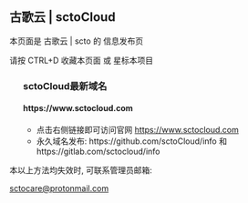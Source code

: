 <div class="container readme-background" id="container_readme">
  <div class="readme">
  <h2>古歌云 | sctoCloud</h2>
    <p>本页面是 古歌云 | scto 的 信息发布页</p>
          <p>请按 CTRL+D 收藏本页面 或 星标本项目</p>
  <ul>
        <h3>sctoCloud最新域名</h3>
         <h4>https://www.sctocloud.com</h4>
        <ul>
            <li>点击右侧链接即可访问官网  <a href="https://www.sctocloud.com/" target="_blank">https://www.sctocloud.com</a></li>
            <li>永久域名发布: https://github.com/sctoCloud/info 和 https://gitlab.com/sctocloud/info</li>
        </ul>
  </ul>
    <p>本以上方法均失效时, 可联系管理员邮箱:</p>
    <p><a href="sctocare@protonmail.com" target="_blank">sctocare@protonmail.com</a></p>
  </div>
</div>
